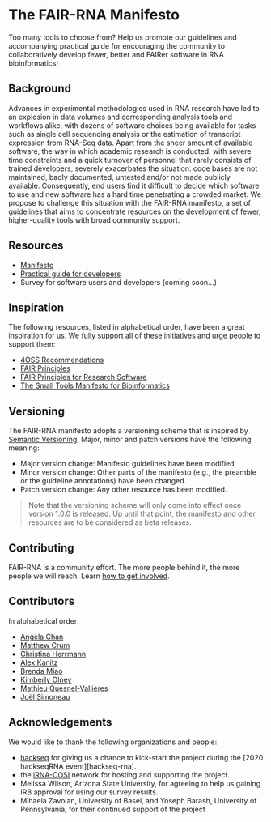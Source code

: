 # The FAIR-RNA Manifesto

Too many tools to choose from? Help us promote our guidelines and accompanying
practical guide for encouraging the community to collaboratively develop fewer,
better and FAIRer software in RNA bioinformatics!

## Background

Advances in experimental methodologies used in RNA research have led to an
explosion in data volumes and corresponding analysis tools and workflows alike,
with dozens of software choices being available for tasks such as single cell
sequencing analysis or the estimation of transcript expression from RNA-Seq
data. Apart from the sheer amount of available software, the way in which
academic research is conducted, with severe time constraints and a quick
turnover of personnel that rarely consists of trained developers, severely
exacerbates the situation: code bases are not maintained, badly documented,
untested and/or not made publicly available. Consequently, end users find it
difficult to decide which software to use and new software has a hard time
penetrating a crowded market. We propose to challenge this situation with the
FAIR-RNA manifesto, a set of guidelines that aims to concentrate resources on
the development of fewer, higher-quality tools with broad community support.

## Resources

* [Manifesto](MANIFESTO.md)
* [Practical guide for developers](PRACTICAL_GUIDE.md)
* Survey for software users and developers (coming soon...)

## Inspiration

The following resources, listed in alphabetical order, have been a great
inspiration for us. We fully support all of these initiatives and urge people
to support them:

* [4OSS Recommendations][4oss]
* [FAIR Principles][fair]
* [FAIR Principles for Research Software][fair-software]
* [The Small Tools Manifesto for Bioinformatics][small-tools-manifesto]

## Versioning

The FAIR-RNA manifesto adopts a versioning scheme that is inspired by
[Semantic Versioning][semver]. Major, minor and patch versions have the
following meaning:

* Major version change: Manifesto guidelines have been modified.
* Minor version change: Other parts of the manifesto (e.g., the preamble or the
  guideline annotations) have been changed.
* Patch version change: Any other resource has been modified.

> Note that the versioning scheme will only come into effect once version 1.0.0
> is released. Up until that point, the manifesto and other resources are to be
> considered as beta releases.

## Contributing

FAIR-RNA is a community effort. The more people behind it, the more people we
will reach. Learn [how to get involved](CONTRIBUTING.md).

## Contributors

In alphabetical order:

* [Angela Chan](https://github.com/achan33)
* [Matthew Crum](https://github.com/mcrum8)
* [Christina Herrmann](https://github.com/ninsch3000)
* [Alex Kanitz](https://github.com/uniqueg)
* [Brenda Miao](https://github.com/bmiao10)
* [Kimberly Olney](https://github.com/olneykimberly)
* [Mathieu Quesnel-Vallières](https://github.com/mathieuq)
* [Joël Simoneau](https://github.com/simojoe)

## Acknowledgements

We would like to thank the following organizations and people:

* [hackseq][hackseq] for giving us a chance to kick-start the project during
  the [2020 hackseqRNA event][hackseq-rna].
* the [iRNA-COSI][irna-cosi] network for hosting and supporting the project.
* Melissa Wilson, Arizona State University, for agreeing to help us gaining IRB
  approval for using our survey results.
* Mihaela Zavolan, University of Basel, and Yoseph Barash, University of
  Pennsylvania, for their continued support of the project

[4oss]: <https://softdev4research.github.io/recommendations/>
[fair]: <https://www.go-fair.org/fair-principles/>
[fair-software]: <https://content.iospress.com/articles/data-science/ds190026>
[hackseq]: <https://www.hackseq.com>
[hackseq]: <https://www.hackseq.com/rna>
[irna-cosi]: <https://irnacosi.org>
[semver]: <https://semver.org/>
[small-tools-manifesto]: <https://github.com/pjotrp/bioinformatics>
